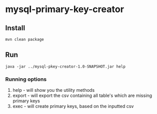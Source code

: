 # mysql-primary-key-creator
## Install
~~~
mvn clean package
~~~
## Run
~~~
java -jar ../mysql-pkey-creator-1.0-SNAPSHOT.jar help
~~~
### Running options
1. help - will show you the utility methods
2. export - will export the csv containing all table's which are missing primary keys
3. exec - will create primary keys, based on the inputted csv

